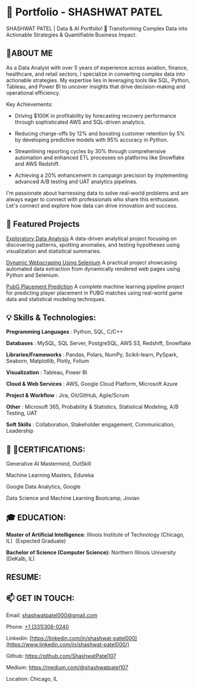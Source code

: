 # 💼 Portfolio - SHASHWAT PATEL

SHASHWAT PATEL | Data & AI Portfolio! 🚀 Transforming Complex Data into Actionable Strategies & Quantifiable Business Impact.


## 📌ABOUT ME
As a Data Analyst with over 5 years of experience across aviation, finance, healthcare, and retail sectors, I specialize in converting complex data into actionable strategies. My expertise lies in leveraging tools like SQL, Python, Tableau, and Power BI to uncover insights that drive decision-making and operational efficiency.

Key Achievements:

- Driving $100K in profitability by forecasting recovery performance through sophisticated AWS and 
 SQL-driven analytics.

- Reducing charge-offs by 12% and boosting customer retention by 5% by developing predictive 
 models with 95% accuracy in Python.

- Streamlining reporting cycles by 30% through comprehensive automation and enhanced ETL 
 processes on platforms like Snowflake and AWS Redshift.

- Achieving a 20% enhancement in campaign precision by implementing advanced A/B testing and 
 UAT analytics pipelines.

I'm passionate about harnessing data to solve real-world problems and am always eager to connect with professionals who share this enthusiasm. Let's connect and explore how data can drive innovation and success.

## 🚀 Featured Projects

[Exploratory Data Analysis](https://github.com/ShashwatPatel107/Exploratory-Data-Analysis-EDA)
A data-driven analytical project focusing on discovering patterns, spotting anomalies, and testing hypotheses using visualization and statistical summaries.


[Dynamic Webscraping Using Selenium](https://github.com/ShashwatPatel107/Web-Scraping-Dynamic-website-using-Selenium)
A practical project showcasing automated data extraction from dynamically rendered web pages using Python and Selenium.


[PubG Placement Prediction](https://github.com/ShashwatPatel107/PubG_Placement_Prediction)
A complete machine learning pipeline project for predicting player placement in PUBG matches using real-world game data and statistical modeling techniques.


## 💡 Skills & Technologies:
**Programming Languages** : Python, SQL, C/C++

**Databases** : MySQL, SQL Server, PostgreSQL, AWS S3, Redshift, Snowflake

**Libraries/Frameworks** : Pandas, Polars, NumPy, Scikit-learn, PySpark, Seaborn, Matplotlib, Plotly, Folium

**Visualization** : Tableau, Power BI

**Cloud & Web Services** : AWS, Google Cloud Platform, Microsoft Azure

**Project & Workflow** : Jira, Git/GitHub, Agile/Scrum

**Other** : Microsoft 365, Probability & Statistics, Statistical Modeling, A/B Testing, UAT

**Soft Skills** : Collaboration, Stakeholder engagement, Communication, Leadership




## 📜 🔖CERTIFICATIONS:

Generative AI Mastermind, OutSkill

Machine Learning Masters, Edureka​​​​​​​​​

Google Data Analytics, Google​​​​​​​​​​​

Data Science and Machine Learning Bootcamp, Jovian

## 🎓 EDUCATION:
**Master of Artificial Intelligence**: Illinois Institute of Technology (Chicago, IL) ​​​ (Expected Graduate)

**Bachelor of Science (Computer Science):** Northern Illinois University (DeKalb, IL) ​

## RESUME:
## 📫 GET IN TOUCH:
Email: shashwatpatel000@gmail.com

Phone: [+1 (331)308-0240](tel:+13313080240)

Linkedin: [https://linkedin.com/in/shashwat-patel000](https://www.linkedin.com/in/shashwat-patel000/)

Github: https://github.com/ShashwatPatel107

Medium: https://medium.com/@shashwatpatel107

Location: Chicago, IL

